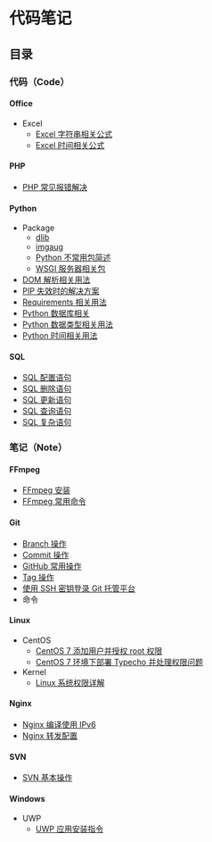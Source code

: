 # 代码笔记


## 目录

### 代码（Code）

#### Office
- Excel
  - [Excel 字符串相关公式](Code/Office/Excel/Excel公式：字符串)
  - [Excel 时间相关公式](Code/Office/Excel/Excel公式：时间)

#### PHP
- [PHP 常见报错解决](Code/PHP/PHP常见报错解决)

#### Python
- Package
  - [dlib](Code/Python/Package/dlib)
  - [imgaug](Code/Python/Package/imgaug)
  - [Python 不常用包简述](Code/Python/Package/summary)
  - [WSGI 服务器相关包](Code/Python/Package/wsgi)
- [DOM 解析相关用法](Code/Python/DOM解析相关)
- [PIP 失效时的解决方案](Code/Python/pip失效解决)
- [Requirements 相关用法](Code/Python/requirements相关)
- [Python 数据库相关](Code/Python/数据库相关)
- [Python 数据类型相关用法](Code/Python/数据类型相关)
- [Python 时间相关用法](Code/Python/时间相关)

#### SQL
- [SQL 配置语句](Code/SQL/SQL配置语句)
- [SQL 删除语句](Code/SQL/SQL删除语句)
- [SQL 更新语句](Code/SQL/SQL更新语句)
- [SQL 查询语句](Code/SQL/SQL查询语句)
- [SQL 复杂语句](Code/SQL/SQL复杂语句)

### 笔记（Note）

#### FFmpeg
- [FFmpeg 安装](Note/FFmpeg/FFmpeg安装方法)
- [FFmpeg 常用命令](Note/FFmpeg/FFmpeg常用命令)

#### Git
- [Branch 操作](Note/Git/Branch操作)
- [Commit 操作](Note/Git/Commit操作)
- [GitHub 常用操作](Note/Git/GitHub常用操作)
- [Tag 操作](Note/Git/Tag操作)
- [使用 SSH 密钥登录 Git 托管平台](Note/Git/使用SSH密钥登录)
- 命令

#### Linux
- CentOS
  - [CentOS 7 添加用户并授权 root 权限](Note/Linux/CentOS/CentOS7添加用户并授权)
  - [CentOS 7 环境下部署 Typecho 并处理权限问题](Note/Linux/CentOS/CentOS7部署Typecho并限权)
- Kernel
  - [Linux 系统权限详解](Note/Linux/Kernel/Linux权限详解)

#### Nginx
- [Nginx 编译使用 IPv6](Note/Nginx/Nginx编译IPv6)
- [Nginx 转发配置](Note/Nginx/Nginx转发配置)

#### SVN
- [SVN 基本操作](Note/SVN/SVN基本操作)

#### Windows
- UWP
  - [UWP 应用安装指令](Note/Windows/UWP/应用安装指令)